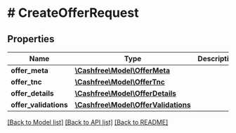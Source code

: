 # # CreateOfferRequest

## Properties

Name | Type | Description | Notes
------------ | ------------- | ------------- | -------------
**offer_meta** | [**\Cashfree\Model\OfferMeta**](OfferMeta.md) |  |
**offer_tnc** | [**\Cashfree\Model\OfferTnc**](OfferTnc.md) |  |
**offer_details** | [**\Cashfree\Model\OfferDetails**](OfferDetails.md) |  |
**offer_validations** | [**\Cashfree\Model\OfferValidations**](OfferValidations.md) |  |

[[Back to Model list]](../../README.md#models) [[Back to API list]](../../README.md#endpoints) [[Back to README]](../../README.md)
